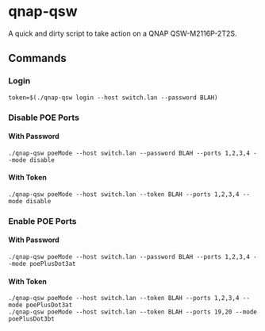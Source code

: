 # qnap-qsw

A quick and dirty script to take action on a QNAP QSW-M2116P-2T2S.

## Commands

### Login
```
token=$(./qnap-qsw login --host switch.lan --password BLAH)
```

### Disable POE Ports
#### With Password
```
./qnap-qsw poeMode --host switch.lan --password BLAH --ports 1,2,3,4 --mode disable
```
#### With Token
```
./qnap-qsw poeMode --host switch.lan --token BLAH --ports 1,2,3,4 --mode disable
```

### Enable POE Ports
#### With Password
```
./qnap-qsw poeMode --host switch.lan --password BLAH --ports 1,2,3,4 --mode poePlusDot3at
```
#### With Token
```
./qnap-qsw poeMode --host switch.lan --token BLAH --ports 1,2,3,4 --mode poePlusDot3at
./qnap-qsw poeMode --host switch.lan --token BLAH --ports 19,20 --mode poePlusDot3bt
```

